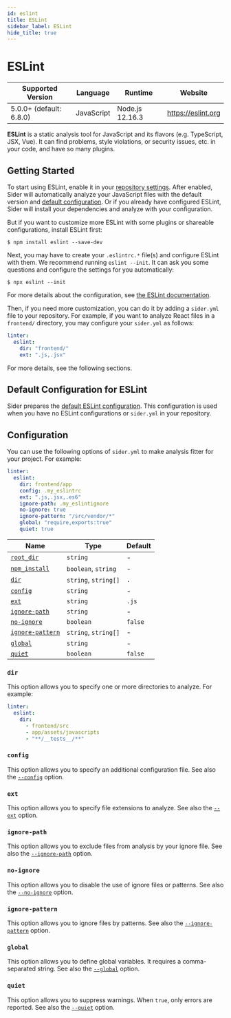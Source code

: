 ```yaml
---
id: eslint
title: ESLint
sidebar_label: ESLint
hide_title: true
---
```


# ESLint

| Supported Version       | Language   | Runtime         | Website            |
| ----------------------- | ---------- | --------------- | ------------------ |
| 5.0.0+ (default: 6.8.0) | JavaScript | Node.js 12.16.3 | https://eslint.org |

**ESLint** is a static analysis tool for JavaScript and its flavors (e.g. TypeScript, JSX, Vue).
It can find problems, style violations, or security issues, etc. in your code, and have so many plugins.

## Getting Started

To start using ESLint, enable it in your [repository settings](../../getting-started/repository-settings.md).
After enabled, Sider will automatically analyze your JavaScript files with the default version and [default configuration](#default-configuration-for-eslint). Or if you already have configured ESLint, Sider will install your dependencies and analyze with your configuration.

But if you want to customize more ESLint with some plugins or shareable configurations, install ESLint first:

```shell
$ npm install eslint --save-dev
```

Next, you may have to create your `.eslintrc.*` file(s) and configure ESLint with them. We recommend running `eslint --init`. It can ask you some questions and configure the settings for you automatically:

```shell
$ npx eslint --init
```

For more details about the configuration, see [the ESLint documentation](https://eslint.org/docs/user-guide/getting-started).

Then, if you need more customization, you can do it by adding a `sider.yml` file to your repository. For example, if you want to analyze React files in a `frontend/` directory, you may configure your `sider.yml` as follows:

```yaml
linter:
  eslint:
    dir: "frontend/"
    ext: ".js,.jsx"
```

For more details, see the following sections.

## Default Configuration for ESLint

Sider prepares the [default ESLint configuration](https://github.com/sider/runners/blob/master/images/eslint/sider_eslintrc.yml).
This configuration is used when you have no ESLint configurations or `sider.yml` in your repository.

## Configuration

You can use the following options of `sider.yml` to make analysis fitter for your project. For example:

```yaml
linter:
  eslint:
    dir: frontend/app
    config: .my_eslintrc
    ext: ".js,.jsx,.es6"
    ignore-path: .my_eslintignore
    no-ignore: true
    ignore-pattern: "/src/vendor/*"
    global: "require,exports:true"
    quiet: true
```

| Name                                                                                        | Type                 | Default |
| ------------------------------------------------------------------------------------------- | -------------------- | ------- |
| [`root_dir`](../../getting-started/custom-configuration.md#linteranalyzer_idroot_dir)       | `string`             | -       |
| [`npm_install`](../../getting-started/custom-configuration.md#linteranalyzer_idnpm_install) | `boolean`, `string`  | -       |
| [`dir`](#dir)                                                                               | `string`, `string[]` | `.`     |
| [`config`](#config)                                                                         | `string`             | -       |
| [`ext`](#ext)                                                                               | `string`             | `.js`   |
| [`ignore-path`](#ignore-path)                                                               | `string`             | -       |
| [`no-ignore`](#no-ignore)                                                                   | `boolean`            | `false` |
| [`ignore-pattern`](#ignore-pattern)                                                         | `string`, `string[]` | -       |
| [`global`](#global)                                                                         | `string`             | -       |
| [`quiet`](#quiet)                                                                           | `boolean`            | `false` |

### `dir`

This option allows you to specify one or more directories to analyze. For example:

```yaml
linter:
  eslint:
    dir:
      - frontend/src
      - app/assets/javascripts
      - "**/__tests__/**"
```

### `config`

This option allows you to specify an additional configuration file.
See also the [`--config`](https://eslint.org/docs/user-guide/command-line-interface#c-config) option.

### `ext`

This option allows you to specify file extensions to analyze.
See also the [`--ext`](https://eslint.org/docs/user-guide/command-line-interface#ext) option.

### `ignore-path`

This option allows you to exclude files from analysis by your ignore file.
See also the [`--ignore-path`](https://eslint.org/docs/user-guide/command-line-interface#ignore-path) option.

### `no-ignore`

This option allows you to disable the use of ignore files or patterns.
See also the [`--no-ignore`](https://eslint.org/docs/user-guide/command-line-interface#no-ignore) option.

### `ignore-pattern`

This option allows you to ignore files by patterns.
See also the [`--ignore-pattern`](https://eslint.org/docs/user-guide/command-line-interface#ignore-pattern) option.

### `global`

This option allows you to define global variables. It requires a comma-separated string.
See also the [`--global`](https://eslint.org/docs/user-guide/command-line-interface#global) option.

### `quiet`

This option allows you to suppress warnings. When `true`, only errors are reported.
See also the [`--quiet`](https://eslint.org/docs/user-guide/command-line-interface#quiet) option.
